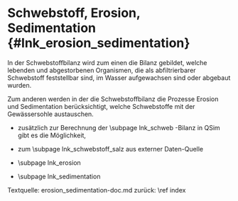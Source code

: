 Schwebstoff, Erosion, Sedimentation {#lnk_erosion_sedimentation}
=======================


In der Schwebstoffbilanz wird zum einen die Bilanz gebildet, welche lebenden und abgestorbenen Organismen, die als abfiltrierbarer Schwebstoff feststellbar sind, im Wasser aufgewachsen sind oder abgebaut wurden.

Zum anderen werden in der die Schwebstoffbilanz die Prozesse Erosion und Sedimentation berücksichtigt, welche Schwebstoffe mit der Gewässersohle austauschen. 

- zusätzlich zur Berechnung der \subpage lnk_schweb -Bilanz in QSim gibt es die Möglichkeit,
- zum \subpage lnk_schwebstoff_salz aus externer Daten-Quelle

- \subpage lnk_erosion
- \subpage lnk_sedimentation

Textquelle: erosion_sedimentation-doc.md
zurück: \ref index
 
